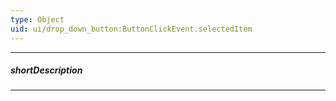 ```yaml
---
type: Object
uid: ui/drop_down_button:ButtonClickEvent.selectedItem
---
```

---
##### shortDescription
<!-- Description goes here -->

---
<!-- Description goes here -->